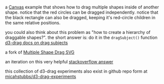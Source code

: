 a [Canvas](https://developer.mozilla.org/en-US/docs/Web/API/Canvas_API) example that shows how to drag multiple shapes inside of another shape.  notice that the red circles can be dragged independently. notice that the black rectangle can also be dragged, keeping it's red-circle children in the same relative positions.  

you could also think about this problem as "how to create a hierarchy of draggable shapes?". the short answer is: do it in the `dragSubject()` function
[d3-drag docs on drag subjects](https://github.com/d3/d3-drag#drag_subject)

a fork of [Multiple Shape Drag SVG](http://bl.ocks.org/micahstubbs/92e13b8456c072bd04332a62064269a0)

an iteration on this very helpful [stackoverflow answer](https://stackoverflow.com/questions/33018246/drag-multiple-items-inside-another-item-in-d3)  

this collection of d3-drag experiments also exist in github repo form at [micahstubbs/d3-drag-experiments](https://github.com/micahstubbs/d3-drag-experiments)  